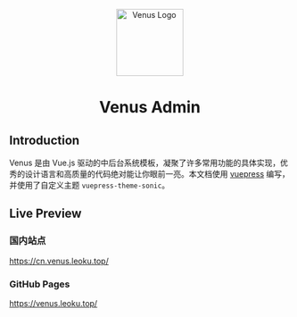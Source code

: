 <p align="center">
  <a
    href="https://venus.leoku.top/"
    target="_blank"
    rel="noopener noreferrer">
    <img
      width="120"
      src="https://gitee.com/chinesee/images/raw/master/magic/venus-logo.png"
      alt="Venus Logo">
  </a>
</p>

<h1 align="center">Venus Admin</h1>

## Introduction

Venus 是由 Vue.js 驱动的中后台系统模板，凝聚了许多常用功能的具体实现，优秀的设计语言和高质量的代码绝对能让你眼前一亮。本文档使用 [vuepress](https://vuepress.vuejs.org/zh/) 编写，并使用了自定义主题 `vuepress-theme-sonic`。


## Live Preview

### 国内站点
https://cn.venus.leoku.top/

### GitHub Pages
https://venus.leoku.top/
